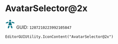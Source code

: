 # AvatarSelector@2x
![](/img/AvatarSelector@2x.png)
GUID: `1207210223992105847`
```
EditorGUIUtility.IconContent("AvatarSelector@2x")
```
